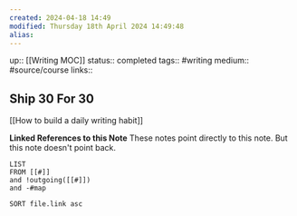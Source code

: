 ```yaml
---
created: 2024-04-18 14:49
modified: Thursday 18th April 2024 14:49:48
alias:
---
```

up::  [[Writing MOC]]
status:: completed
tags:: #writing
medium:: #source/course
links::

## Ship 30 For 30


[[How to build a daily writing habit]]

**Linked References to this Note**
These notes point directly to this note. But this note doesn't point back.
```dataview
LIST
FROM [[#]]
and !outgoing([[#]])
and -#map

SORT file.link asc
```
